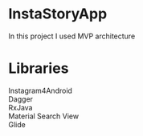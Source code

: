 # InstaStoryApp  
In this project I used MVP architecture  
# Libraries  
Instagram4Android  
Dagger  
RxJava  
Material Search View   
Glide  
